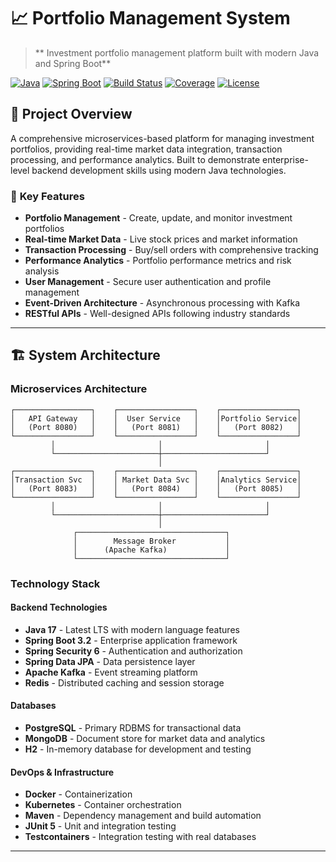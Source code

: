 # 📈 Portfolio Management System

> ** Investment portfolio management platform built with modern Java and Spring Boot**

[![Java](https://img.shields.io/badge/Java-17-orange.svg)](https://openjdk.java.net/projects/jdk/17/)
[![Spring Boot](https://img.shields.io/badge/Spring%20Boot-3.2-brightgreen.svg)](https://spring.io/projects/spring-boot)
[![Build Status](https://img.shields.io/badge/build-passing-brightgreen.svg)]()
[![Coverage](https://img.shields.io/badge/coverage-85%25-green.svg)]()
[![License](https://img.shields.io/badge/license-MIT-blue.svg)](LICENSE)

## 🎯 Project Overview

A comprehensive microservices-based platform for managing investment portfolios, providing real-time market data integration, transaction processing, and performance analytics. Built to demonstrate enterprise-level backend development skills using modern Java technologies.

### 🌟 **Key Features**

- **Portfolio Management** - Create, update, and monitor investment portfolios
- **Real-time Market Data** - Live stock prices and market information
- **Transaction Processing** - Buy/sell orders with comprehensive tracking
- **Performance Analytics** - Portfolio performance metrics and risk analysis
- **User Management** - Secure user authentication and profile management
- **Event-Driven Architecture** - Asynchronous processing with Kafka
- **RESTful APIs** - Well-designed APIs following industry standards

---
## 🏗️ System Architecture

### Microservices Architecture
```
┌─────────────────┐    ┌─────────────────┐    ┌─────────────────┐
│   API Gateway   │    │  User Service   │    │Portfolio Service│
│   (Port 8080)   │    │   (Port 8081)   │    │   (Port 8082)   │
└─────────────────┘    └─────────────────┘    └─────────────────┘
         │                       │                       │
         └───────────────────────┼───────────────────────┘
                                 │
┌─────────────────┐    ┌─────────────────┐    ┌─────────────────┐
│Transaction Svc  │    │ Market Data Svc │    │Analytics Service│
│   (Port 8083)   │    │   (Port 8084)   │    │   (Port 8085)   │
└─────────────────┘    └─────────────────┘    └─────────────────┘
         │                       │                       │
         └───────────────────────┼───────────────────────┘
                                 │
              ┌─────────────────────────────────┐
              │        Message Broker           │
              │      (Apache Kafka)             │
              └─────────────────────────────────┘
```

### Technology Stack

#### **Backend Technologies**
- **Java 17** - Latest LTS with modern language features
- **Spring Boot 3.2** - Enterprise application framework
- **Spring Security 6** - Authentication and authorization
- **Spring Data JPA** - Data persistence layer
- **Apache Kafka** - Event streaming platform
- **Redis** - Distributed caching and session storage

#### **Databases**
- **PostgreSQL** - Primary RDBMS for transactional data
- **MongoDB** - Document store for market data and analytics
- **H2** - In-memory database for development and testing

#### **DevOps & Infrastructure**
- **Docker** - Containerization
- **Kubernetes** - Container orchestration
- **Maven** - Dependency management and build automation
- **JUnit 5** - Unit and integration testing
- **Testcontainers** - Integration testing with real databases

---
